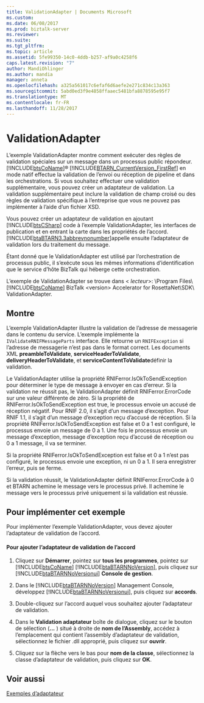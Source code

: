 ```yaml
---
title: ValidationAdapter | Documents Microsoft
ms.custom: 
ms.date: 06/08/2017
ms.prod: biztalk-server
ms.reviewer: 
ms.suite: 
ms.tgt_pltfrm: 
ms.topic: article
ms.assetid: 5fe99350-14c0-4ddb-b257-af9a0c4258f6
caps.latest.revision: "7"
author: MandiOhlinger
ms.author: mandia
manager: anneta
ms.openlocfilehash: a325a561017c6efaf6d6aefe2e271c834c13a363
ms.sourcegitcommit: 5abd0ed3f9e4858ffaaec5481bfa8878595e95f7
ms.translationtype: MT
ms.contentlocale: fr-FR
ms.lasthandoff: 11/28/2017
---
```

# <a name="validationadapter"></a>ValidationAdapter
L’exemple ValidationAdapter montre comment exécuter des règles de validation spéciales sur un message dans un processus public répondeur. [!INCLUDE[btsCoName](../../includes/btsconame-md.md)]® [!INCLUDE[BTARN_CurrentVersion_FirstRef](../../includes/btarn-currentversion-firstref-md.md)] en mode natif effectue la validation de l’envoi ou réception de pipeline et dans les orchestrations. Si vous souhaitez effectuer une validation supplémentaire, vous pouvez créer un adaptateur de validation. La validation supplémentaire peut inclure la validation de champ croisé ou des règles de validation spécifique à l’entreprise que vous ne pouvez pas implémenter à l’aide d’un fichier XSD.  
  
 Vous pouvez créer un adaptateur de validation en ajoutant [!INCLUDE[btsCSharp](../../includes/btscsharp-md.md)] code à l’exemple ValidationAdapter, les interfaces de publication et en entrant la carte dans les propriétés de l’accord. [!INCLUDE[btaBTARN3.3abbrevnonumber](../../includes/btabtarn3-3abbrevnonumber-md.md)]appelle ensuite l’adaptateur de validation lors du traitement du message.  
  
 Étant donné que le ValidationAdapter est utilisé par l’orchestration de processus public, il s’exécute sous les mêmes informations d’identification que le service d’hôte BizTalk qui héberge cette orchestration.  
  
 L’exemple de ValidationAdapter se trouve dans \< *lecteur*\>: \Program Files\\ [!INCLUDE[btsCoName](../../includes/btsconame-md.md)] BizTalk \<version\> Accelerator for RosettaNet\SDK\ ValidationAdapter.  
  
## <a name="demonstrates"></a>Montre  
 L’exemple ValidationAdapter illustre la validation de l’adresse de messagerie dans le contenu du service. L’exemple implémente la `IValidateRNIFMessageParts` interface. Elle retourne un `RNIFException` si l’adresse de messagerie n’est pas dans le format correct. Les documents XML **preambleToValidate**, **serviceHeaderToValidate**, **deliveryHeaderToValidate**, et **serviceContentToValidate**définir la validation.  
  
 Le ValidationAdapter utilise la propriété RNIFerror.IsOkToSendException pour déterminer le type de message à envoyer en cas d’erreur. Si la validation ne réussit pas, le ValidationAdapter définit RNIFerror.ErrorCode sur une valeur différente de zéro. Si la propriété de RNIFerror.IsOkToSendException est true, le processus envoie un accusé de réception négatif. Pour RNIF 2.0, il s’agit d’un message d’exception. Pour RNIF 1.1, il s’agit d’un message d’exception reçu d’accusé de réception. Si la propriété RNIFerror.IsOkToSendException est false et 0 a 1 est configuré, le processus envoie un message de 0 a 1. Une fois le processus envoie un message d’exception, message d’exception reçu d’accusé de réception ou 0 a 1 message, il va se terminer.  
  
 Si la propriété RNIFerror.IsOkToSendException est false et 0 a 1 n’est pas configuré, le processus envoie une exception, ni un 0 a 1. Il sera enregistrer l’erreur, puis se ferme.  
  
 Si la validation réussit, le ValidationAdapter définit RNIFerror.ErrorCode à 0 et BTARN achemine le message vers le processus privé. Il achemine le message vers le processus privé uniquement si la validation est réussie.  
  
## <a name="to-implement-this-sample"></a>Pour implémenter cet exemple  
 Pour implémenter l’exemple ValidationAdapter, vous devez ajouter l’adaptateur de validation de l’accord.  
  
#### <a name="to-add-the-validation-adapter-to-the-agreement"></a>Pour ajouter l’adaptateur de validation de l’accord  
  
1.  Cliquez sur **Démarrer**, pointez sur **tous les programmes**, pointez sur [!INCLUDE[btsCoName](../../includes/btsconame-md.md)] [!INCLUDE[btaBTARNNoVersion](../../includes/btabtarnnoversion-md.md)], puis cliquez sur [!INCLUDE[btaBTARNNoVersionui](../../includes/btabtarnnoversionui-md.md)] **Console de gestion**.  
  
2.  Dans le [!INCLUDE[btaBTARNNoVersion](../../includes/btabtarnnoversion-md.md)] Management Console, développez [!INCLUDE[btaBTARNNoVersionui](../../includes/btabtarnnoversionui-md.md)], puis cliquez sur **accords**.  
  
3.  Double-cliquez sur l’accord auquel vous souhaitez ajouter l’adaptateur de validation.  
  
4.  Dans le **Validation adaptateur** boîte de dialogue, cliquez sur le bouton de sélection (**...** ) situé à droite de **nom de l’Assembly**, accédez à l’emplacement qui contient l’assembly d’adaptateur de validation, sélectionnez le fichier .dll approprié, puis cliquez sur **ouvrir**.  
  
5.  Cliquez sur la flèche vers le bas pour **nom de la classe**, sélectionnez la classe d’adaptateur de validation, puis cliquez sur **OK**.  
  
## <a name="see-also"></a>Voir aussi  
 [Exemples d’adaptateur](../../adapters-and-accelerators/accelerator-rosettanet/adapter-samples.md)